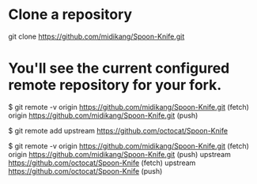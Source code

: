 Clone a repository
========

git clone https://github.com/midikang/Spoon-Knife.git


You'll see the current configured remote repository for your fork.
============
  $ git remote -v
    origin  https://github.com/midikang/Spoon-Knife.git (fetch)
    origin  https://github.com/midikang/Spoon-Knife.git (push)


  $ git remote add upstream https://github.com/octocat/Spoon-Knife
  
  $ git remote -v
    origin  https://github.com/midikang/Spoon-Knife.git (fetch)
    origin  https://github.com/midikang/Spoon-Knife.git (push)
    upstream        https://github.com/octocat/Spoon-Knife (fetch)
    upstream        https://github.com/octocat/Spoon-Knife (push)
    
    
